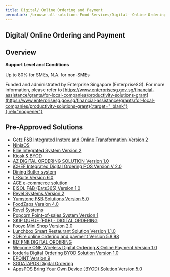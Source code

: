```yaml
---
title: Digital/ Online Ordering and Payment
permalink: /browse-all-solutions-Food-Services/Digital--Online-Ordering-and-Payment
---
```


## Digital/ Online Ordering and Payment
## Overview

**Support Level and Conditions**

Up to 80% for SMEs, N.A. for non-SMEs

Funded and administrated by Enterprise Singapore (EnterpriseSG). For more information, please refer to [https://www.enterprisesg.gov.sg/financial-assistance/grants/for-local-companies/productivity-solutions-grant](https://www.enterprisesg.gov.sg/financial-assistance/grants/for-local-companies/productivity-solutions-grant){:target="_blank"}{:rel="noopener"}

## Pre-Approved Solutions

- <a href='/productivity-solutions-grant/solutionrepo/solution431' target='_blank'>Getz F&B Integrated Instore and Online Transformation Version 2</a><br>
- <a href='/productivity-solutions-grant/solutionrepo/solution511' target='_blank'>NinjaOS</a><br>
- <a href='/productivity-solutions-grant/solutionrepo/solution830' target='_blank'>Ellie Integrated System Version 2</a><br>
- <a href='/productivity-solutions-grant/solutionrepo/solution976' target='_blank'>Kiosk  & BYOD</a><br>
- <a href='/productivity-solutions-grant/solutionrepo/solution981' target='_blank'>AZ DIGITAL ORDERING SOLUTION Version 1.0</a><br>
- <a href='/productivity-solutions-grant/solutionrepo/solution991' target='_blank'>iCHEF Integrated Digital Ordering POS Version V 2.0</a><br>
- <a href='/productivity-solutions-grant/solutionrepo/solution996' target='_blank'>Dining Butler system </a><br>
- <a href='/productivity-solutions-grant/solutionrepo/solution1139' target='_blank'>LFSuite Version 6.0</a><br>
- <a href='/productivity-solutions-grant/solutionrepo/solution1299' target='_blank'>ACE e-commerce solution</a><br>
- <a href='/productivity-solutions-grant/solutionrepo/solution1441' target='_blank'>EISOL F&B (Eats365) Version 1.0</a><br>
- <a href='/productivity-solutions-grant/solutionrepo/solution1795' target='_blank'>Revel Systems Version 2</a><br>
- <a href='/productivity-solutions-grant/solutionrepo/solution1834' target='_blank'>Yumstone F&B Solutions Version 5.0</a><br>
- <a href='/productivity-solutions-grant/solutionrepo/solution1958' target='_blank'>FoodZaps Version 4.0</a><br>
- <a href='/productivity-solutions-grant/solutionrepo/solution2063' target='_blank'>Revel Systems</a><br>
- <a href='/productivity-solutions-grant/solutionrepo/solution2175' target='_blank'>Popcorn Point-of-sales System Version 1</a><br>
- <a href='/productivity-solutions-grant/solutionrepo/solution2201' target='_blank'>SKIP QUEUE (F&B) - DIGITAL ORDERING</a><br>
- <a href='/productivity-solutions-grant/solutionrepo/solution2307' target='_blank'>Fooyo Mini Shop Version 2.0</a><br>
- <a href='/productivity-solutions-grant/solutionrepo/solution2514' target='_blank'>Lunchbox Smart Restaurant Solution Version 1.1.0</a><br>
- <a href='/productivity-solutions-grant/solutionrepo/solution2536' target='_blank'>2DFire online ordering and payment Version 5.8.98</a><br>
- <a href='/productivity-solutions-grant/solutionrepo/solution2726' target='_blank'>BIZ FNB DIGITAL ORDERING</a><br>
- <a href='/productivity-solutions-grant/solutionrepo/solution2939' target='_blank'>Wecome ONE Wireless Digital Ordering & Online Payment Version 1.0</a><br>
- <a href='/productivity-solutions-grant/solutionrepo/solution2970' target='_blank'>Iorderla Digital Ordering BYOD Solution Version 1.0</a><br>
- <a href='/productivity-solutions-grant/solutionrepo/solution2994' target='_blank'>EPOINT Version 9</a><br>
- <a href='/productivity-solutions-grant/solutionrepo/solution3030' target='_blank'>SGDATAPOS Digital Ordering</a><br>
- <a href='/productivity-solutions-grant/solutionrepo/solution3034' target='_blank'>AppsPOS Bring Your Own Device (BYOD) Solution Version 5.0</a><br>
